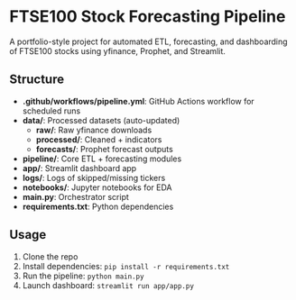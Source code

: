 # FTSE100 Stock Forecasting Pipeline

A portfolio-style project for automated ETL, forecasting, and dashboarding of FTSE100 stocks using yfinance, Prophet, and Streamlit.

## Structure

- **.github/workflows/pipeline.yml**: GitHub Actions workflow for scheduled runs
- **data/**: Processed datasets (auto-updated)
  - **raw/**: Raw yfinance downloads
  - **processed/**: Cleaned + indicators
  - **forecasts/**: Prophet forecast outputs
- **pipeline/**: Core ETL + forecasting modules
- **app/**: Streamlit dashboard app
- **logs/**: Logs of skipped/missing tickers
- **notebooks/**: Jupyter notebooks for EDA
- **main.py**: Orchestrator script
- **requirements.txt**: Python dependencies

## Usage

1. Clone the repo
2. Install dependencies: `pip install -r requirements.txt`
3. Run the pipeline: `python main.py`
4. Launch dashboard: `streamlit run app/app.py`
